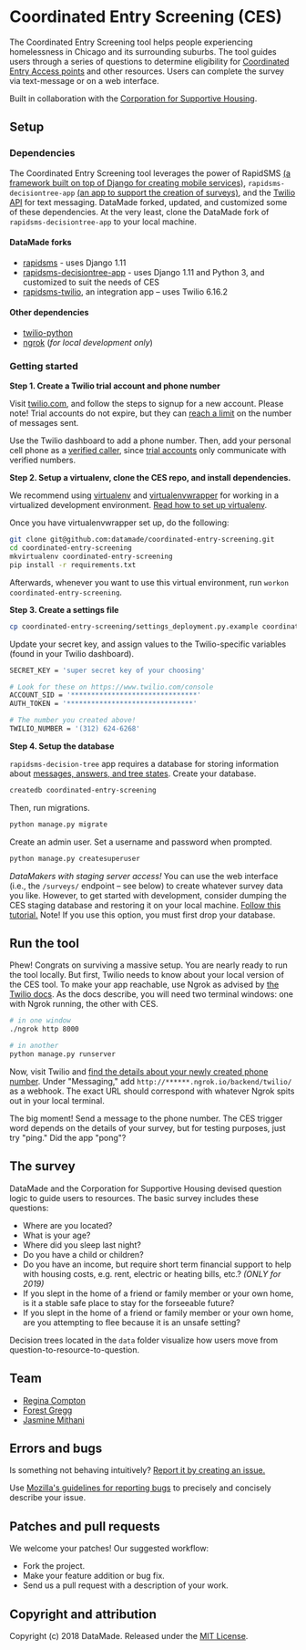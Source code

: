 # Coordinated Entry Screening (CES)

The Coordinated Entry Screening tool helps people experiencing homelessness in Chicago and its surrounding suburbs. The tool guides users through a series of questions to determine eligibility for [Coordinated Entry Access points](https://www.csh.org/chicagoces/) and other resources. Users can complete the survey via text-message or on a web interface. 

Built in collaboration with the [Corporation for Supportive Housing](https://www.csh.org/).

## Setup

### Dependencies

The Coordinated Entry Screening tool leverages the power of RapidSMS [(a framework built on top of Django for creating mobile services)](https://www.rapidsms.org/), `rapidsms-decisiontree-app` [(an app to support the creation of surveys)](https://rapidsms-decisiontree-app.readthedocs.io/en/latest/), and the [Twilio API](https://www.twilio.com/) for text messaging. DataMade forked, updated, and customized some of these dependencies. At the very least, clone the DataMade fork of `rapidsms-decisiontree-app` to your local machine.

#### DataMade forks

* [rapidsms](https://github.com/datamade/rapidsms) - uses Django 1.11
* [rapidsms-decisiontree-app](https://github.com/datamade/rapidsms-decisiontree-app) - uses Django 1.11 and Python 3, and customized to suit the needs of CES
* [rapidsms-twilio](https://github.com/datamade/rapidsms-twilio), an integration app – uses Twilio 6.16.2

#### Other dependencies 

* [twilio-python](https://github.com/twilio/twilio-python)
* [ngrok](https://ngrok.com/) (*for local development only*)

### Getting started

**Step 1. Create a Twilio trial account and phone number**

Visit [twilio.com](https://www.twilio.com/), and follow the steps to signup for a new account. Please note! Trial accounts do not expire, but they can [reach a limit](https://github.com/datamade/coordinated-entry-screening/issues/31) on the number of messages sent. 

Use the Twilio dashboard to add a phone number. Then, add your personal cell phone as a [verified caller](https://support.twilio.com/hc/en-us/articles/223180048-Adding-a-Verified-Phone-Number-or-Caller-ID-with-Twilio), since [trial accounts](https://support.twilio.com/hc/en-us/articles/223136107) only communicate with verified numbers.

**Step 2. Setup a virtualenv, clone the CES repo, and install dependencies.**

We recommend using [virtualenv](http://virtualenv.readthedocs.org/en/latest/virtualenv.html) and [virtualenvwrapper](http://virtualenvwrapper.readthedocs.org/en/latest/install.html) for working in a virtualized development environment. [Read how to set up virtualenv](http://docs.python-guide.org/en/latest/dev/virtualenvs/).

Once you have virtualenvwrapper set up, do the following:

```bash
git clone git@github.com:datamade/coordinated-entry-screening.git
cd coordinated-entry-screening
mkvirtualenv coordinated-entry-screening
pip install -r requirements.txt
```

Afterwards, whenever you want to use this virtual environment, run `workon coordinated-entry-screening`.

**Step 3. Create a settings file**

```bash
cp coordinated-entry-screening/settings_deployment.py.example coordinated-entry-screening/settings_deployment.py
```

Update your secret key, and assign values to the Twilio-specific variables (found in your Twilio dashboard).

```bash
SECRET_KEY = 'super secret key of your choosing'

# Look for these on https://www.twilio.com/console
ACCOUNT_SID = '*******************************'
AUTH_TOKEN = '*******************************'

# The number you created above!
TWILIO_NUMBER = '(312) 624-6268'
```

**Step 4. Setup the database**

`rapidsms-decision-tree` app requires a database for storing information about [messages, answers, and tree states](https://github.com/datamade/rapidsms-decisiontree-app/blob/master/decisiontree/models.py). Create your database.

```bash
createdb coordinated-entry-screening
```

Then, run migrations.

```bash
python manage.py migrate
```

Create an admin user. Set a username and password when prompted.

```bash
python manage.py createsuperuser
```

*DataMakers with staging server access!* You can use the web interface (i.e., the `/surveys/` endpoint – see below) to create whatever survey data you like. However, to get started with development, consider dumping the CES staging database and restoring it on your local machine. [Follow this tutorial.](https://github.com/datamade/tutorials/blob/master/Dump-and-restore-Postgres.md) Note! If you use this option, you must first drop your database. 

## Run the tool

Phew! Congrats on surviving a massive setup. You are nearly ready to run the tool locally. But first, Twilio needs to know about your local version of the CES tool. To make your app reachable, use Ngrok as advised by [the Twilio docs](https://www.twilio.com/docs/sms/quickstart/python#allow-twilio-to-talk-to-your-flask-application). As the docs describe, you will need two terminal windows: one with Ngrok running, the other with CES.

```bash
# in one window
./ngrok http 8000

# in another
python manage.py runserver
```

Now, visit Twilio and [find the details about your newly created phone number](https://www.twilio.com/console/phone-numbers/incoming). Under "Messaging," add `http://******.ngrok.io/backend/twilio/`
 as a webhook. The exact URL should correspond with whatever Ngrok spits out in your local terminal. 

 The big moment! Send a message to the phone number. The CES trigger word depends on the details of your survey, but for testing purposes, just try "ping." Did the app "pong"?

## The survey

DataMade and the Corporation for Supportive Housing devised question logic to guide users to resources. The basic survey includes these questions:

* Where are you located?
* What is your age?
* Where did you sleep last night?
* Do you have a child or children?
* Do you have an income, but require short term financial support to help with housing costs, e.g. rent, electric or heating bills, etc.? *(ONLY for 2019)*
* If you slept in the home of a friend or family member or your own home, is it a stable safe place to stay for the forseeable future?
* If you slept in the home of a friend or family member or your own home, are you attempting to flee because it is an unsafe setting? 

Decision trees located in the `data` folder visualize how users move from question-to-resource-to-question. 

## Team

* [Regina Compton](https://github.com/reginafcompton)
* [Forest Gregg](https://github.com/fgregg)
* [Jasmine Mithani](https://github.com/jmithani)

## Errors and bugs

Is something not behaving intuitively? [Report it by creating an issue.](https://github.com/datamade/coordinated-entry-screening/issues)

Use [Mozilla's guidelines for reporting bugs](https://developer.mozilla.org/en-US/docs/Mozilla/QA/Bug_writing_guidelines#General_Outline_of_a_Bug_Report) to precisely and concisely describe your issue.

## Patches and pull requests

We welcome your patches! Our suggested workflow:
 
* Fork the project.
* Make your feature addition or bug fix.
* Send us a pull request with a description of your work. 

## Copyright and attribution

Copyright (c) 2018 DataMade. Released under the [MIT License](https://github.com/datamade/coordinated-entry-screening/blob/master/LICENSE).

